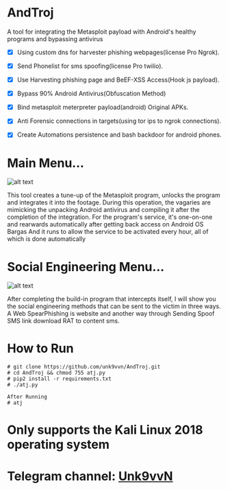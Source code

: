 # AndTroj
A tool for integrating the Metasploit payload with Android's healthy programs and bypassing antivirus


- [x] Using custom dns for harvester phishing webpages(license Pro Ngrok).
- [x] Send Phonelist for sms spoofing(license Pro twilio).
- [x] Use Harvesting phishing page and BeEF-XSS Access(Hook js payload).
- [x] Bypass 90% Android Antivirus(Obfuscation Method)
- [x] Bind metasploit meterpreter payload(android) Original APKs.
- [x] Anti Forensic connections in targets(using tor ips to ngrok connections).
- [x] Create Automations persistence and bash backdoor for android phones.


# Main Menu...

![alt text][logo]

[logo]: https://raw.githubusercontent.com/unk9vvn/AndTroj/master/ATJ.jpg "Logo Title Text 2"


This tool creates a tune-up of the Metasploit program, unlocks the program and integrates it into the footage. During this operation, the vagaries are mimicking the unpacking Android antivirus and compiling it after the completion of the integration. For the program's service, it's one-on-one and rearwards automatically after getting back access on Android OS Bargas And it runs to allow the service to be activated every hour, all of which is done automatically

# Social Engineering Menu...

![alt text](https://raw.githubusercontent.com/unk9vvn/AndTroj/master/SEA.jpg)


After completing the build-in program that intercepts itself, I will show you the social engineering methods that can be sent to the victim in three ways. A Web SpearPhishing is website and another way through Sending Spoof SMS link download RAT to content sms.

# How to Run
```
# git clone https://github.com/unk9vvn/AndTroj.git
# cd AndTroj && chmod 755 atj.py
# pip2 install -r requirements.txt
# ./atj.py

After Running
# atj
```
# Only supports the Kali Linux 2018 operating system

# Telegram channel: [Unk9vvN](https://t.me/Unk9vvN)
